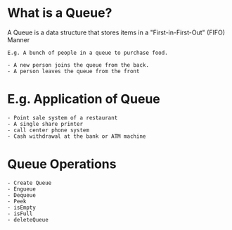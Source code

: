 # What is a Queue?
  A Queue is a data structure that stores items in a "First-in-First-Out" (FIFO) Manner

    E.g. A bunch of people in a queue to purchase food.

    - A new person joins the queue from the back.
    - A person leaves the queue from the front

# E.g. Application of Queue
    - Point sale system of a restaurant
    - A single share printer
    - call center phone system
    - Cash withdrawal at the bank or ATM machine

# Queue Operations
    - Create Queue
    - Engueue
    - Dequeue
    - Peek
    - isEmpty
    - isFull
    - deleteQueue